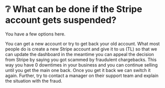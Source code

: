 # ❔ What can be done if the Stripe account gets suspended?

You have a few options here.

You can get a new account or try to get back your old account. What most people do is create a new Stripe account and give it to us (TL) so that we can update the dashboard in the meantime you can appeal the decision from Stripe by saying you got scammed by fraudulent chargebacks. This way you have 0 downtimes in your business and you can continue selling until you get the main one back. Once you get it back we can switch it again. Further, try to contact a manager on their support team and explain the situation with the fraud.
